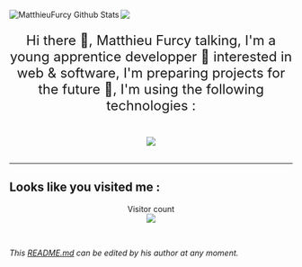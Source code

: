 <br />
<img align="left" alt="MatthieuFurcy Github Stats" src="https://github-readme-stats.vercel.app/api?username=MatthieuFurcy&theme=dracula&show_icons=true&hide_border=true" />


<a href="https://github.com/MatthieuFurcy">
  <img src="https://github-readme-stats.vercel.app/api/top-langs/?username=MatthieuFurcy&theme=dracula">
</a>


<p align="center" style="font-size: 24px;"> Hi there 👋, Matthieu Furcy talking, I'm a young apprentice developper 🐧 interested in web & software, I'm preparing projects for the future 🚀, I'm using the following technologies : </p>
<br />

<div align="center">
 <a href="">
  <img src="https://skillicons.dev/icons?i=js,nodejs,python,cpp,mysql,git,linux,raspberrypi&theme=light">
</a>
</div>
<br />


***

## Looks like you visited me :
<p align="center"> 
  Visitor count<br>
  <img src="https://profile-counter.glitch.me/MatthieuFurcy/count.svg" />
</p>

<br/>

_This [README.md](https://github.com/MatthieuFurcy/MatthieuFurcy "MatthieuFurcy presentation") can be edited by his author at any moment._

